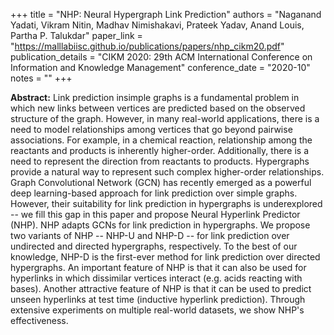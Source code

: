 +++
title = "NHP: Neural Hypergraph Link Prediction"
authors = "Naganand Yadati, Vikram Nitin, Madhav Nimishakavi, Prateek Yadav, Anand Louis, Partha P. Talukdar"
paper_link = "https://malllabiisc.github.io/publications/papers/nhp_cikm20.pdf"
publication_details = "CIKM 2020: 29th ACM International Conference on Information and Knowledge Management"
conference_date = "2020-10"
notes = ""
+++

<b>Abstract:</b>
Link prediction insimple graphs is a fundamental problem in which new links between vertices are predicted based on the observed structure of the graph. However, in many real-world applications, there is a need to model relationships among vertices that go beyond pairwise associations. For example, in a chemical reaction, relationship among the reactants and products is inherently higher-order. Additionally, there is a need to represent the direction from reactants to products. Hypergraphs provide a natural way to represent such complex higher-order relationships. Graph Convolutional Network (GCN) has recently emerged as a powerful deep learning-based approach for link prediction over simple graphs. However, their suitability for link prediction in hypergraphs is underexplored -- we fill this gap in this paper and propose Neural Hyperlink Predictor (NHP). NHP adapts GCNs for link prediction in hypergraphs. We propose two variants of NHP -- NHP-U and NHP-D -- for link prediction over undirected and directed hypergraphs, respectively. To the best of our knowledge, NHP-D is the first-ever method for link prediction over directed hypergraphs. An important feature of NHP is that it can also be used for hyperlinks in which dissimilar vertices interact (e.g. acids reacting with bases). Another attractive feature of NHP is that it can be used to predict unseen hyperlinks at test time (inductive hyperlink prediction). Through extensive experiments on multiple real-world datasets, we show NHP's effectiveness.

